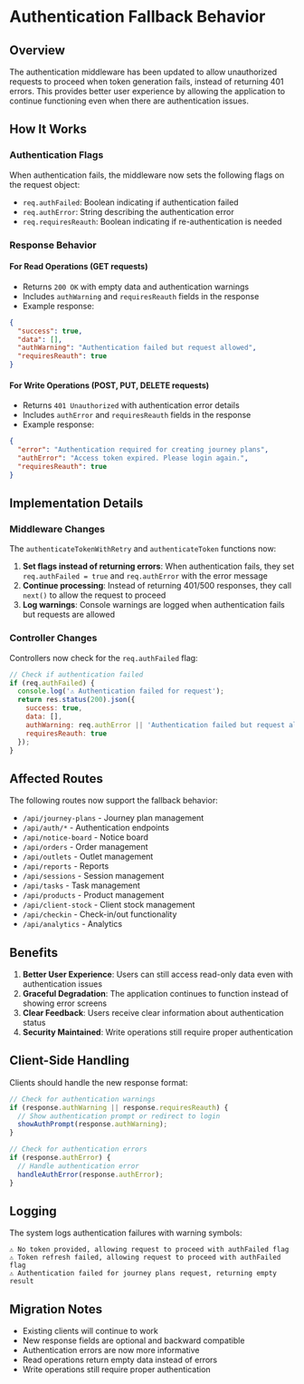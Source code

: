 # Authentication Fallback Behavior

## Overview

The authentication middleware has been updated to allow unauthorized requests to proceed when token generation fails, instead of returning 401 errors. This provides better user experience by allowing the application to continue functioning even when there are authentication issues.

## How It Works

### Authentication Flags

When authentication fails, the middleware now sets the following flags on the request object:

- `req.authFailed`: Boolean indicating if authentication failed
- `req.authError`: String describing the authentication error
- `req.requiresReauth`: Boolean indicating if re-authentication is needed

### Response Behavior

#### For Read Operations (GET requests)
- Returns `200 OK` with empty data and authentication warnings
- Includes `authWarning` and `requiresReauth` fields in the response
- Example response:
```json
{
  "success": true,
  "data": [],
  "authWarning": "Authentication failed but request allowed",
  "requiresReauth": true
}
```

#### For Write Operations (POST, PUT, DELETE requests)
- Returns `401 Unauthorized` with authentication error details
- Includes `authError` and `requiresReauth` fields in the response
- Example response:
```json
{
  "error": "Authentication required for creating journey plans",
  "authError": "Access token expired. Please login again.",
  "requiresReauth": true
}
```

## Implementation Details

### Middleware Changes

The `authenticateTokenWithRetry` and `authenticateToken` functions now:

1. **Set flags instead of returning errors**: When authentication fails, they set `req.authFailed = true` and `req.authError` with the error message
2. **Continue processing**: Instead of returning 401/500 responses, they call `next()` to allow the request to proceed
3. **Log warnings**: Console warnings are logged when authentication fails but requests are allowed

### Controller Changes

Controllers now check for the `req.authFailed` flag:

```javascript
// Check if authentication failed
if (req.authFailed) {
  console.log('⚠️ Authentication failed for request');
  return res.status(200).json({ 
    success: true, 
    data: [],
    authWarning: req.authError || 'Authentication failed but request allowed',
    requiresReauth: true
  });
}
```

## Affected Routes

The following routes now support the fallback behavior:

- `/api/journey-plans` - Journey plan management
- `/api/auth/*` - Authentication endpoints
- `/api/notice-board` - Notice board
- `/api/orders` - Order management
- `/api/outlets` - Outlet management
- `/api/reports` - Reports
- `/api/sessions` - Session management
- `/api/tasks` - Task management
- `/api/products` - Product management
- `/api/client-stock` - Client stock management
- `/api/checkin` - Check-in/out functionality
- `/api/analytics` - Analytics

## Benefits

1. **Better User Experience**: Users can still access read-only data even with authentication issues
2. **Graceful Degradation**: The application continues to function instead of showing error screens
3. **Clear Feedback**: Users receive clear information about authentication status
4. **Security Maintained**: Write operations still require proper authentication

## Client-Side Handling

Clients should handle the new response format:

```javascript
// Check for authentication warnings
if (response.authWarning || response.requiresReauth) {
  // Show authentication prompt or redirect to login
  showAuthPrompt(response.authWarning);
}

// Check for authentication errors
if (response.authError) {
  // Handle authentication error
  handleAuthError(response.authError);
}
```

## Logging

The system logs authentication failures with warning symbols:

```
⚠️ No token provided, allowing request to proceed with authFailed flag
⚠️ Token refresh failed, allowing request to proceed with authFailed flag
⚠️ Authentication failed for journey plans request, returning empty result
```

## Migration Notes

- Existing clients will continue to work
- New response fields are optional and backward compatible
- Authentication errors are now more informative
- Read operations return empty data instead of errors
- Write operations still require proper authentication 